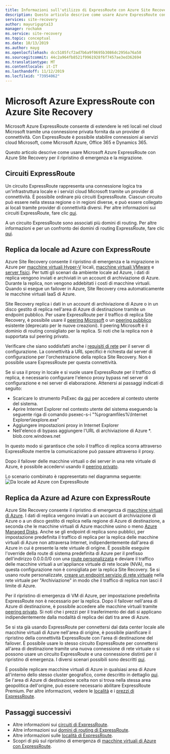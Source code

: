 ```yaml
---
title: Informazioni sull'utilizzo di ExpressRoute con Azure Site Recovery
description: Questo articolo descrive come usare Azure ExpressRoute con Azure Site Recovery per il ripristino di emergenza e la migrazione.
services: site-recovery
author: mayurigupta13
manager: rochakm
ms.service: site-recovery
ms.topic: conceptual
ms.date: 10/13/2019
ms.author: mayg
ms.openlocfilehash: dcc5105fcf2ad7b6a9f0695b3086dc2956a76a50
ms.sourcegitcommit: 44c2a964fb8521f9961928f6f7457ae3ed362694
ms.translationtype: MT
ms.contentlocale: it-IT
ms.lasthandoff: 11/12/2019
ms.locfileid: "73954062"
---
```

# <a name="azure-expressroute-with-azure-site-recovery"></a>Microsoft Azure ExpressRoute con Azure Site Recovery

Microsoft Azure ExpressRoute consente di estendere le reti locali nel cloud Microsoft tramite una connessione privata fornita da un provider di connettività. Con ExpressRoute è possibile stabilire connessioni ai servizi cloud Microsoft, come Microsoft Azure, Office 365 e Dynamics 365.

Questo articolo descrive come usare Microsoft Azure ExpressRoute con Azure Site Recovery per il ripristino di emergenza e la migrazione.

## <a name="expressroute-circuits"></a>Circuiti ExpressRoute

Un circuito ExpressRoute rappresenta una connessione logica tra un'infrastruttura locale e i servizi cloud Microsoft tramite un provider di connettività. È possibile ordinare più circuiti ExpressRoute. Ciascun circuito può essere nella stessa regione o in regioni diverse, e può essere collegato ai locali tramite provider di connettività diversi. Per altre informazioni sui circuiti ExpressRoute, fare clic [qui](../expressroute/expressroute-circuit-peerings.md).

A un circuito ExpressRoute sono associati più domini di routing. Per altre informazioni e per un confronto dei domini di routing ExpressRoute, fare clic [qui](../expressroute/expressroute-circuit-peerings.md#peeringcompare).

## <a name="on-premises-to-azure-replication-with-expressroute"></a>Replica da locale ad Azure con ExpressRoute

Azure Site Recovery consente il ripristino di emergenza e la migrazione in Azure per [macchine virtuali Hyper-V](hyper-v-azure-architecture.md) locali, [macchine virtuali VMware](vmware-azure-architecture.md) e [server fisici](physical-azure-architecture.md). Per tutti gli scenari da ambiente locale ad Azure, i dati di replica vengono inviati e archiviati in un account di archiviazione di Azure. Durante la replica, non vengono addebitati i costi di macchine virtuali. Quando si esegue un failover in Azure, Site Recovery crea automaticamente le macchine virtuali IaaS di Azure.

Site Recovery replica i dati in un account di archiviazione di Azure o in un disco gestito di replica nell'area di Azure di destinazione tramite un endpoint pubblico. Per usare ExpressRoute per il traffico di replica Site Recovery, è possibile usare il [peering Microsoft](../expressroute/expressroute-circuit-peerings.md#microsoftpeering) o un [peering pubblico](../expressroute/expressroute-circuit-peerings.md#publicpeering) esistente (deprecato per le nuove creazioni). Il peering Microsoft è il dominio di routing consigliato per la replica. Si noti che la replica non è supportata sul peering privato.

Verificare che siano soddisfatti anche i [requisiti di rete](vmware-azure-configuration-server-requirements.md#network-requirements) per il server di configurazione. La connettività a URL specifici è richiesta dal server di configurazione per l'orchestrazione della replica Site Recovery. Non è possibile usare ExpressRoute per questa connettività. 

Se si usa il proxy in locale e si vuole usare ExpressRoute per il traffico di replica, è necessario configurare l'elenco proxy bypass nel server di configurazione e nei server di elaborazione. Attenersi ai passaggi indicati di seguito:

- Scaricare lo strumento PsExec da [qui](https://aka.ms/PsExec) per accedere al contesto utente del sistema.
- Aprire Internet Explorer nel contesto utente del sistema eseguendo la seguente riga di comando psexec-s-i "%programfiles%\Internet Explorer\iexplore.exe"
- Aggiungere impostazioni proxy in Internet Explorer
- Nell'elenco di bypass aggiungere l'URL di archiviazione di Azure *. blob.core.windows.net

In questo modo si garantisce che solo il traffico di replica scorra attraverso ExpressRoute mentre la comunicazione può passare attraverso il proxy.

Dopo il failover delle macchine virtuali o dei server in una rete virtuale di Azure, è possibile accedervi usando il [peering privato](../expressroute/expressroute-circuit-peerings.md#privatepeering). 

Lo scenario combinato è rappresentato nel diagramma seguente: ![Da locale ad Azure con ExpressRoute](./media/concepts-expressroute-with-site-recovery/site-recovery-with-expressroute.png)

## <a name="azure-to-azure-replication-with-expressroute"></a>Replica da Azure ad Azure con ExpressRoute

Azure Site Recovery consente il ripristino di emergenza di [macchine virtuali di Azure](azure-to-azure-architecture.md). I dati di replica vengono inviati a un account di archiviazione di Azure o a un disco gestito di replica nella regione di Azure di destinazione, a seconda che le macchine virtuali di Azure macchine usino o meno [Azure Managed Disks](../virtual-machines/windows/managed-disks-overview.md). Anche se gli endpoint di replica sono pubblici, per impostazione predefinita il traffico di replica per la replica delle macchine virtuali di Azure non attraversa Internet, indipendentemente dall'area di Azure in cui è presente la rete virtuale di origine. È possibile eseguire l'override della route di sistema predefinita di Azure per il prefisso dell'indirizzo 0.0.0.0/0 con una [route personalizzata](../virtual-network/virtual-networks-udr-overview.md#custom-routes) e deviare il traffico delle macchine virtuali a un'appliance virtuale di rete locale (NVA), ma questa configurazione non è consigliata per la replica Site Recovery. Se si usano route personalizzate, [creare un endpoint servizio di rete virtuale](azure-to-azure-about-networking.md#create-network-service-endpoint-for-storage) nella rete virtuale per "Archiviazione" in modo che il traffico di replica non lasci il limite di Azure.

Per il ripristino di emergenza di VM di Azure, per impostazione predefinita ExpressRoute non è necessario per la replica. Dopo il failover nell'area di Azure di destinazione, è possibile accedere alle macchine virtuali tramite [peering privato](../expressroute/expressroute-circuit-peerings.md#privatepeering). Si noti che i prezzi per il trasferimento dei dati si applicano indipendentemente dalla modalità di replica dei dati tra aree di Azure.

Se si sta già usando ExpressRoute per connettersi dal data center locale alle macchine virtuali di Azure nell'area di origine, è possibile pianificare il ripristino della connettività ExpressRoute con l'area di destinazione del failover. È possibile usare lo stesso circuito ExpressRoute per connettersi all'area di destinazione tramite una nuova connessione di rete virtuale o si possono usare un circuito ExpressRoute e una connessione distinti per il ripristino di emergenza. I diversi scenari possibili sono descritti [qui](azure-vm-disaster-recovery-with-expressroute.md#fail-over-azure-vms-when-using-expressroute).

È possibile replicare macchine virtuali di Azure in qualsiasi area di Azure all'interno dello stesso cluster geografico, come descritto in dettaglio [qui](../site-recovery/azure-to-azure-support-matrix.md#region-support). Se l'area di Azure di destinazione scelta non si trova nella stessa area geopolitica dell'origine, può essere necessario abilitare ExpressRoute Premium. Per altre informazioni, vedere le [località](../expressroute/expressroute-locations.md) e i [prezzi di ExpressRoute](https://azure.microsoft.com/pricing/details/expressroute/).

## <a name="next-steps"></a>Passaggi successivi
- Altre informazioni sui [circuiti di ExpressRoute](../expressroute/expressroute-circuit-peerings.md).
- Altre informazioni sui [domini di routing di ExpressRoute](../expressroute/expressroute-circuit-peerings.md#peeringcompare).
- Altre informazioni sulle [località di ExpressRoute](../expressroute/expressroute-locations.md).
- Scopri di più sul ripristino di emergenza di [macchine virtuali di Azure con ExpressRoute](azure-vm-disaster-recovery-with-expressroute.md).
